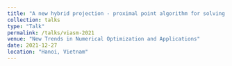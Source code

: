 ```yaml
---
title: "A new hybrid projection - proximal point algorithm for solving the multiple-set split variational inequality problem in Hilbert spaces"
collection: talks
type: "Talk"
permalink: /talks/viasm-2021
venue: "New Trends in Numerical Optimization and Applications"
date: 2021-12-27
location: "Hanoi, Vietnam"
---
```

